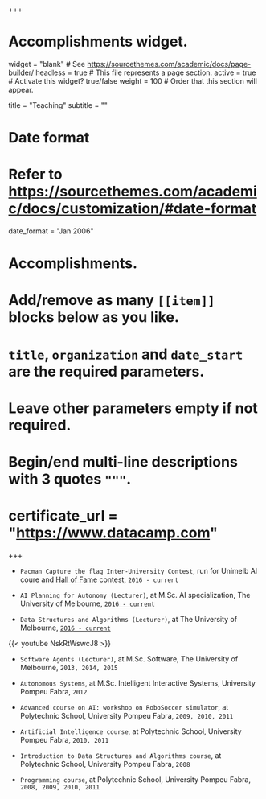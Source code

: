 +++
# Accomplishments widget.
widget = "blank"  # See https://sourcethemes.com/academic/docs/page-builder/
headless = true  # This file represents a page section.
active = true  # Activate this widget? true/false
weight = 100  # Order that this section will appear.

title = "Teaching"
subtitle = ""

# Date format
#   Refer to https://sourcethemes.com/academic/docs/customization/#date-format
date_format = "Jan 2006"

# Accomplishments.
#   Add/remove as many `[[item]]` blocks below as you like.
#   `title`, `organization` and `date_start` are the required parameters.
#   Leave other parameters empty if not required.
#   Begin/end multi-line descriptions with 3 quotes `"""`.
#   certificate_url = "https://www.datacamp.com"

+++


- `Pacman Capture the flag Inter-University Contest`, run for Unimelb AI coure and [Hall of Fame](https://sites.google.com/view/pacman-capture-hall-fame/) contest, `2016 - current`

- `AI Planning for Autonomy (Lecturer)`, at M.Sc. AI specialization, The University of Melbourne, [`2016 - current`](https://handbook.unimelb.edu.au/view/2020/COMP90054)

- `Data Structures and Algorithms (Lecturer)`, at The University of Melbourne, [`2016 - current`](https://handbook.unimelb.edu.au/view/2020/COMP20003)

{{< youtube NskRtWswcJ8 >}}


- `Software Agents (Lecturer)`, at M.Sc. Software, The University of Melbourne, `2013, 2014, 2015`


- `Autonomous Systems`, at M.Sc. Intelligent Interactive Systems, University Pompeu Fabra, `2012`

- `Advanced course on AI: workshop on RoboSoccer simulator`, at Polytechnic School, University Pompeu Fabra, `2009, 2010, 2011`

- `Artificial Intelligence course`, at Polytechnic School, University Pompeu Fabra, `2010, 2011`

- `Introduction to Data Structures and Algorithms course`, at Polytechnic School, University Pompeu Fabra, `2008`

- `Programming course`, at Polytechnic School, University Pompeu Fabra, `2008, 2009, 2010, 2011`
